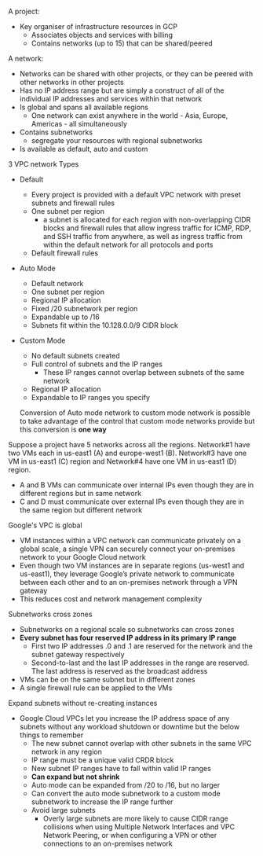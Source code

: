 A project: 
- Key organiser of infrastructure resources in GCP
	- Associates objects and services with billing
	- Contains networks (up to 15) that can be shared/peered

A network:
- Networks can be shared with other projects, or they can be peered with other networks in other projects
- Has no IP address range but are simply a construct of all of the individual IP addresses and services within that network
- Is global and spans all available regions
	- One network can exist anywhere in the world - Asia, Europe, Americas - all simultaneously
- Contains subnetworks
	- segregate your resources with regional subnetworks
- Is available as default, auto and custom

3 VPC network Types
- Default
	- Every project is provided with a default VPC network with preset subnets and firewall rules
	- One subnet per region
		- a subnet is allocated for each region with non-overlapping CIDR blocks and firewall rules that allow ingress traffic for ICMP, RDP, and SSH traffic from anywhere, as well as ingress traffic from within the default network for all protocols and ports
	- Default firewall rules
- Auto Mode
	- Default network
	- One subnet per region
	- Regional IP allocation
	- Fixed /20 subnetwork per region
	- Expandable up to /16
	- Subnets fit within the 10.128.0.0/9 CIDR block
- Custom Mode
	- No default subnets created
	- Full control of subnets and the IP ranges
		- These IP ranges cannot overlap between subnets of the same network
	- Regional IP allocation
	- Expandable to IP ranges you specify

	Conversion of Auto mode network to custom mode network is possible to take advantage of the control that custom mode networks provide but this conversion is __one way__ 

Suppose a project have 5 networks across all the regions. Network#1 have two VMs each in us-east1 (A) and europe-west1 (B). Network#3 have one VM in us-east1 (C) region and Network#4 have one VM in us-east1 (D) region. 
- A and B VMs can communicate over internal IPs even though they are in different regions but in same network
- C and D must communicate over external IPs even though they are in the same region but different network

Google's VPC is global
- VM instances within a VPC network can communicate privately on a global scale, a single VPN can securely connect your on-premises network to your Google Cloud network
- Even though two VM instances are in separate regions (us-west1 and us-east1), they leverage Google’s private network to communicate between each other and to an on-premises network through a VPN gateway
- This reduces cost and network management complexity

Subnetworks cross zones
- Subnetworks on a regional scale so subnetworks can cross zones
- **Every subnet has four reserved IP address in its primary IP range**
	- First two IP addresses .0 and .1 are reserved for the network and the subnet gateway respectively
	- Second-to-last and the last IP addresses in the range are reserved. The last address is reserved as the broadcast address
- VMs can be on the same subnet but in different zones
- A single firewall rule can be applied to the VMs

Expand subnets without re-creating instances
- Google Cloud VPCs let you increase the IP address space of any subnets without any workload shutdown or downtime but the below things to remember
	- The new subnet cannot overlap with other subnets in the same VPC network in any region
	- IP range must be a unique valid CRDR block
	- New subnet IP ranges have to fall within valid IP ranges
	- **Can expand but not shrink**
	- Auto mode can be expanded from /20 to /16, but no larger
	- Can convert the auto mode subnetwork to a custom mode subnetwork to increase the IP range further
	- Avoid large subnets
		- Overly large subnets are more likely to cause CIDR range collisions when using Multiple Network Interfaces and VPC Network Peering, or when configuring a VPN or other connections to an on-premises network